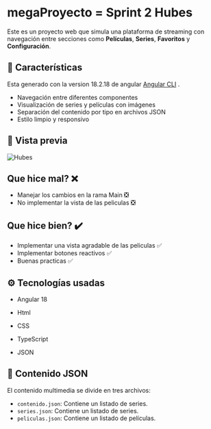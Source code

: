 # megaProyecto = Sprint 2  Hubes

Este es un proyecto web que simula una plataforma de streaming con navegación entre secciones como **Películas**,
**Series**, **Favoritos** y **Configuración**.

## 🚀 Características

Esta generado con la version 18.2.18 de angular [Angular CLI](https://github.com/angular/angular-cli) .

- Navegación entre diferentes componentes
- Visualización de series y películas con imágenes
- Separación del contenido por tipo en archivos JSON
- Estilo limpio y responsivo

## 📸 Vista previa

![Hubes](img/hubes.png)

## Que hice mal? ❌

- Manejar los cambios en la rama Main ❎
- No implementar la vista de las peliculas ❎

## Que hice bien? ✔️

- Implementar una vista agradable de las peliculas ✅
- Implementar botones reactivos ✅
- Buenas practicas ✅

## ⚙️ Tecnologías usadas
- Angular 18

- Html

- CSS

- TypeScript

- JSON

## 📁 Contenido JSON

El contenido multimedia se divide en tres archivos:
- `contenido.json`: Contiene un listado de series.
- `series.json`: Contiene un listado de series.
- `peliculas.json`: Contiene un listado de películas.